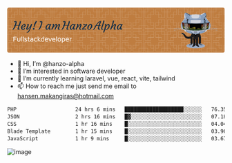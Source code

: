 ![Header](./github-header-image.png)

- 👋 Hi, I’m @hanzo-alpha
- 👀 I’m interested in software developer
- 🌱 I’m currently learning laravel, vue, react, vite, tailwind
- 📫 How to reach me just send me email to hansen.makangiras@hotmail.com 

<!---
hanzo-alpha/hanzo-alpha is a ✨ special ✨ repository because its `README.md` (this file) appears on your GitHub profile.
You can click the Preview link to take a look at your changes.
--->

<!--START_SECTION:waka-->

```txt
PHP                   24 hrs 6 mins   ███████████████████░░░░░░   76.35 %
JSON                  2 hrs 16 mins   █▓░░░░░░░░░░░░░░░░░░░░░░░   07.18 %
CSS                   1 hr 16 mins    █░░░░░░░░░░░░░░░░░░░░░░░░   04.04 %
Blade Template        1 hr 15 mins    █░░░░░░░░░░░░░░░░░░░░░░░░   03.96 %
JavaScript            1 hr 9 mins     █░░░░░░░░░░░░░░░░░░░░░░░░   03.67 %
```

<!--END_SECTION:waka-->

![image](https://github.com/hanzo-alpha/hanzo-alpha/assets/111342797/c4bd2977-6123-4017-8652-6e166259b484)

